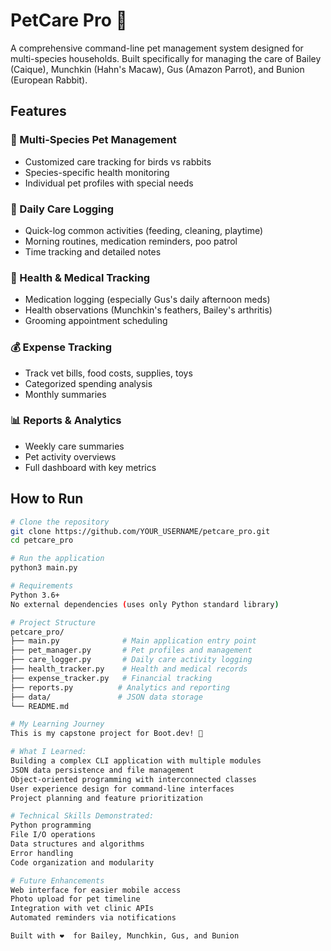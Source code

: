 # PetCare Pro 🐾

A comprehensive command-line pet management system designed for multi-species households. Built specifically for managing the care of Bailey (Caique), Munchkin (Hahn's Macaw), Gus (Amazon Parrot), and Bunion (European Rabbit).

## Features

### 🦜 Multi-Species Pet Management
- Customized care tracking for birds vs rabbits
- Species-specific health monitoring
- Individual pet profiles with special needs

### 📅 Daily Care Logging
- Quick-log common activities (feeding, cleaning, playtime)
- Morning routines, medication reminders, poo patrol
- Time tracking and detailed notes

### 🏥 Health & Medical Tracking
- Medication logging (especially Gus's daily afternoon meds)
- Health observations (Munchkin's feathers, Bailey's arthritis)
- Grooming appointment scheduling

### 💰 Expense Tracking
- Track vet bills, food costs, supplies, toys
- Categorized spending analysis
- Monthly summaries

### 📊 Reports & Analytics
- Weekly care summaries
- Pet activity overviews
- Full dashboard with key metrics

## How to Run

```bash
# Clone the repository
git clone https://github.com/YOUR_USERNAME/petcare_pro.git
cd petcare_pro

# Run the application
python3 main.py

# Requirements
Python 3.6+
No external dependencies (uses only Python standard library)

# Project Structure
petcare_pro/
├── main.py              # Main application entry point
├── pet_manager.py       # Pet profiles and management
├── care_logger.py       # Daily care activity logging
├── health_tracker.py    # Health and medical records
├── expense_tracker.py   # Financial tracking
├── reports.py          # Analytics and reporting
├── data/               # JSON data storage
└── README.md

# My Learning Journey
This is my capstone project for Boot.dev! 🚀

# What I Learned:
Building a complex CLI application with multiple modules
JSON data persistence and file management
Object-oriented programming with interconnected classes
User experience design for command-line interfaces
Project planning and feature prioritization

# Technical Skills Demonstrated:
Python programming
File I/O operations
Data structures and algorithms
Error handling
Code organization and modularity

# Future Enhancements
Web interface for easier mobile access
Photo upload for pet timeline
Integration with vet clinic APIs
Automated reminders via notifications

Built with ❤️  for Bailey, Munchkin, Gus, and Bunion
